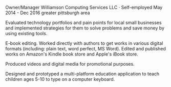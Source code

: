 Owner/Manager
Williamson Computing Services LLC · Self-employed
May 2014 - Dec 2016
greater pittsburgh area

Evaluated technology portfolios and pain points for local small businesses and implemented strategies for them to solve problems and save money by using existing tools.

E-book editing. Worked directly with authors to get works in various digital formats (including: plain text, word perfect, MS Word). Edited and published works on Amazon's Kindle book store and Apple's iBook store.

Produced videos and digital media for promotional purposes.

Designed and prototyped a multi-platform education application to teach children ages 5-10 to type on a computer keyboard.
